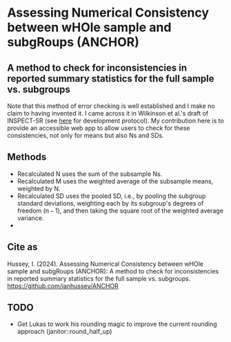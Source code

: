 # Assessing Numerical Consistency between wHOle sample and subgRoups (ANCHOR)

## A method to check for inconsistencies in reported summary statistics for the full sample vs. subgroups

Note that this method of error checking is well established and I make no claim to having invented it. I came across it in Wilkinson et al.'s draft of INSPECT-SR (see [here](https://doi.org/10.1136/bmjopen-2024-084164) for development protocol). My contribution here is to provide an accessible web app to allow users to check for these consistencies, not only for means but also Ns and SDs. 



## Methods

- Recalculated N uses the sum of the subsample Ns. 
- Recalculated M uses the weighted average of the subsample means, weighted by N.
- Recalculated SD uses the pooled SD, i.e., by pooling the subgroup standard deviations, weighting each by its subgroup's degrees of freedom (n − 1), and then taking the square root of the weighted average variance.
- 

## Cite as

Hussey, I. (2024). Assessing Numerical Consistency between wHOle sample and subgRoups (ANCHOR): A method to check for inconsistencies in reported summary statistics for the full sample vs. subgroups. https://github.com/ianhussey/ANCHOR



## TODO

- Get Lukas to work his rounding magic to improve the current rounding approach (janitor::round_half_up)



